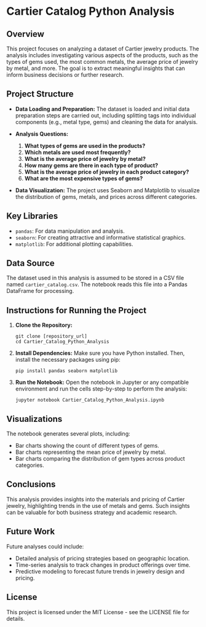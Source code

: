 
# Cartier Catalog Python Analysis

## Overview

This project focuses on analyzing a dataset of Cartier jewelry products. The analysis includes investigating various aspects of the products, such as the types of gems used, the most common metals, the average price of jewelry by metal, and more. The goal is to extract meaningful insights that can inform business decisions or further research.

## Project Structure

- **Data Loading and Preparation:** The dataset is loaded and initial data preparation steps are carried out, including splitting tags into individual components (e.g., metal type, gems) and cleaning the data for analysis.

- **Analysis Questions:**
  1. **What types of gems are used in the products?**
  2. **Which metals are used most frequently?**
  3. **What is the average price of jewelry by metal?**
  4. **How many gems are there in each type of product?**
  5. **What is the average price of jewelry in each product category?**
  6. **What are the most expensive types of gems?**

- **Data Visualization:** The project uses Seaborn and Matplotlib to visualize the distribution of gems, metals, and prices across different categories.

## Key Libraries

- `pandas`: For data manipulation and analysis.
- `seaborn`: For creating attractive and informative statistical graphics.
- `matplotlib`: For additional plotting capabilities.

## Data Source

The dataset used in this analysis is assumed to be stored in a CSV file named `cartier_catalog.csv`. The notebook reads this file into a Pandas DataFrame for processing.

## Instructions for Running the Project

1. **Clone the Repository:**
   ```
   git clone [repository_url]
   cd Cartier_Catalog_Python_Analysis
   ```

2. **Install Dependencies:**
   Make sure you have Python installed. Then, install the necessary packages using pip:
   ```
   pip install pandas seaborn matplotlib
   ```

3. **Run the Notebook:**
   Open the notebook in Jupyter or any compatible environment and run the cells step-by-step to perform the analysis:
   ```
   jupyter notebook Cartier_Catalog_Python_Analysis.ipynb
   ```

## Visualizations

The notebook generates several plots, including:
- Bar charts showing the count of different types of gems.
- Bar charts representing the mean price of jewelry by metal.
- Bar charts comparing the distribution of gem types across product categories.

## Conclusions

This analysis provides insights into the materials and pricing of Cartier jewelry, highlighting trends in the use of metals and gems. Such insights can be valuable for both business strategy and academic research.

## Future Work

Future analyses could include:
- Detailed analysis of pricing strategies based on geographic location.
- Time-series analysis to track changes in product offerings over time.
- Predictive modeling to forecast future trends in jewelry design and pricing.

## License

This project is licensed under the MIT License - see the LICENSE file for details.
